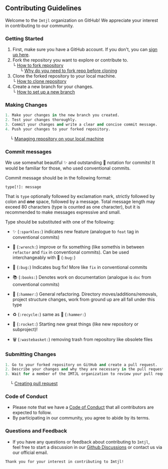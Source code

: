 ## Contributing Guidelines

Welcome to the `Imtjl` organization on GitHub! We appreciate your interest in contributing to our community.   
### Getting Started
1. First, make sure you have a GitHub account. If you don't, you can [sign up here](https://github.com/join).
2. Fork the repository you want to explore or contribute to.   
└ [How to fork repository](https://github.com/Imtjl/GitHub-Tutorials/)   
  &nbsp; &nbsp; &nbsp; └ [Why do you need to fork repo before cloning](https://github.com/Imtjl/GitHub-Tutorials/)
3. Clone the forked repository to your local machine.  
└ [How to clone repository](https://github.com/Imtjl/GitHub-Tutorials/)   
4. Create a new branch for your changes.  
└ [How to set up a new branch](https://github.com/Imtjl/GitHub-Tutorials/) 

### Making Changes
```python
1. Make your changes in the new branch you created.
2. Test your changes thoroughly.
3. Commit your changes and write a clear and concise commit message.
4. Push your changes to your forked repository.
```
&nbsp; &nbsp; └ [Managing repository on your local machine](https://github.com/Imtjl/GitHub-Tutorials/) 

### Commit messages

We use somewhat beautiful :sparkles: and outstanding :rocket: notation for commits!
It would be familiar for those, who used conventional commits.

Commit message should be in the following format:

```
type[!]: message
```

That is `type` optionally followed by exclamation mark, strictly followed by colon and ***one*** space, followed by a message. Total message length may exceed 80 characters (type is counted as one character), but it is recommended to make messages expressive and small.

Type should be substituted with one of the following:

- :sparkles:
(`:sparkles:`) indicates new feature (analogue to `feat` tag in conventional commits)

- :wrench:
(`:wrench:`) improve or fix something (like somethis in between `refactor` and `fix` in conventional commits). Can be used interchangeably with :bug: (`:bug:`)


- :bug:
 (`:bug:`) Indicates bug fix! More like `fix` in conventional commits

- :books:
 (`:books:`) Denotes work on documentation (analogue is `doc` from conventional commits)

- :hammer:
 (`:hammer:`) General refactoring. Directory moves/additions/removals, project structure changes, work from ground up are all fall under this type

- :recycle:
  (`:recycle:`) same as :hammer: (`:hammer:`)

- :rocket:
 (`:rocket:`) Starting new great things (like new repository or subproject)!

- :wastebasket:
(`:wastebasket:`)
 removing trash from repository like obsolete files


### Submitting Changes
```python
1. Go to your forked repository on GitHub and create a pull request.
2. Describe your changes and why they are necessary in the pull request.
3. Wait for a member of the IMTJL organization to review your pull request.
```
&nbsp; &nbsp; └ [Creating pull request](https://github.com/Imtjl/GitHub-Tutorials/)

### Code of Conduct

- Please note that we have a [Code of Conduct](CODE_OF_CONDUCT.md) that all contributors are expected to follow.  
- By participating in our community, you agree to abide by its terms.

### Questions and Feedback

- If you have any questions or feedback about contributing to `Imtjl`,   
feel free to start a discussion in our [Github Discussions](https://github.com/orgs/Imtjl/discussions) or contact us via our official email.

`Thank you for your interest in contributing to Imtjl!`
